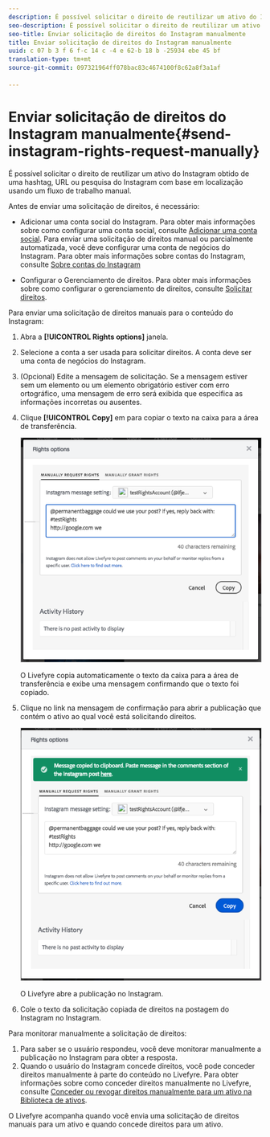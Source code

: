 ```yaml
---
description: É possível solicitar o direito de reutilizar um ativo do Instagram obtido de uma hashtag, URL ou pesquisa do Instagram com base em localização usando um fluxo de trabalho manual.
seo-description: É possível solicitar o direito de reutilizar um ativo do Instagram obtido de uma hashtag, URL ou pesquisa do Instagram com base em localização usando um fluxo de trabalho manual.
seo-title: Enviar solicitação de direitos do Instagram manualmente
title: Enviar solicitação de direitos do Instagram manualmente
uuid: c 07 b 3 f 6 f-c 14 c -4 e 62-b 18 b -25934 ebe 45 bf
translation-type: tm+mt
source-git-commit: 097321964ff078bac83c4674100f8c62a8f3a1af

---
```



# Enviar solicitação de direitos do Instagram manualmente{#send-instagram-rights-request-manually}

É possível solicitar o direito de reutilizar um ativo do Instagram obtido de uma hashtag, URL ou pesquisa do Instagram com base em localização usando um fluxo de trabalho manual.

Antes de enviar uma solicitação de direitos, é necessário:

* Adicionar uma conta social do Instagram. Para obter mais informações sobre como configurar uma conta social, consulte [Adicionar uma conta social](../c-users-creating-accounts-with-studio-access/t-configure-social-accout-instagram/t-configure-social-accout-instagram.md#t_configure_social_accout_instagram). Para enviar uma solicitação de direitos manual ou parcialmente automatizada, você deve configurar uma conta de negócios do Instagram. Para obter mais informações sobre contas do Instagram, consulte [Sobre contas do Instagram](../c-users-creating-accounts-with-studio-access/t-configure-social-accout-instagram/c-about-instagram-accounts.md#c_about_instagram_accounts)

* Configurar o Gerenciamento de direitos. Para obter mais informações sobre como configurar o gerenciamento de direitos, consulte [Solicitar direitos](../c-how-requesting-rights-works/c-how-requesting-rights-works.md#c_how_requesting_rights_works).

Para enviar uma solicitação de direitos manuais para o conteúdo do Instagram:

1. Abra a **[!UICONTROL Rights options]** janela.
1. Selecione a conta a ser usada para solicitar direitos. A conta deve ser uma conta de negócios do Instagram.
1. (Opcional) Edite a mensagem de solicitação. Se a mensagem estiver sem um elemento ou um elemento obrigatório estiver com erro ortográfico, uma mensagem de erro será exibida que especifica as informações incorretas ou ausentes.
1. Clique **[!UICONTROL Copy]** em para copiar o texto na caixa para a área de transferência.

   ![](assets/rr_insta_workaround1.png)

   O Livefyre copia automaticamente o texto da caixa para a área de transferência e exibe uma mensagem confirmando que o texto foi copiado.

1. Clique no link na mensagem de confirmação para abrir a publicação que contém o ativo ao qual você está solicitando direitos.

   ![](assets/rr_insta_workaround2.png)

   O Livefyre abre a publicação no Instagram.

1. Cole o texto da solicitação copiada de direitos na postagem do Instagram no Instagram.

Para monitorar manualmente a solicitação de direitos:

1. Para saber se o usuário respondeu, você deve monitorar manualmente a publicação no Instagram para obter a resposta.
1. Quando o usuário do Instagram concede direitos, você pode conceder direitos manualmente à parte do conteúdo no Livefyre. Para obter informações sobre como conceder direitos manualmente no Livefyre, consulte [Conceder ou revogar direitos manualmente para um ativo na Biblioteca de ativos](../c-how-requesting-rights-works/t-manually-grant-the-rights-for-one-or-more-assets.md#t_manually_grant_the_rights_for_one_or_more_assets).

O Livefyre acompanha quando você envia uma solicitação de direitos manuais para um ativo e quando concede direitos para um ativo.
